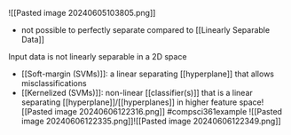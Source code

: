 ![[Pasted image 20240605103805.png]]
- not possible to perfectly separate compared to [[Linearly Separable Data]]

Input data is not linearly separable in a 2D space
- [[Soft-margin (SVMs)]]: a linear separating [[hyperplane]] that allows misclassifications
- [[Kernelized (SVMs)]]: non-linear [[classifier(s)]] that is a linear separating [[hyperplane]]/[[hyperplanes]] in higher feature space![[Pasted image 20240606122316.png]]
#compsci361example ![[Pasted image 20240606122335.png]]![[Pasted image 20240606122349.png]]